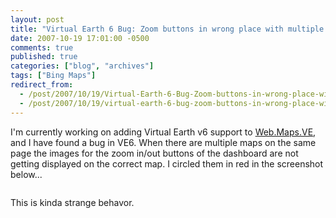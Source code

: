 ```yaml
---
layout: post
title: "Virtual Earth 6 Bug: Zoom buttons in wrong place with multiple maps on the same page"
date: 2007-10-19 17:01:00 -0500
comments: true
published: true
categories: ["blog", "archives"]
tags: ["Bing Maps"]
redirect_from: 
  - /post/2007/10/19/Virtual-Earth-6-Bug-Zoom-buttons-in-wrong-place-with-multiple-maps-on-the-same-page
  - /post/2007/10/19/virtual-earth-6-bug-zoom-buttons-in-wrong-place-with-multiple-maps-on-the-same-page
---
```

<!-- more -->
<p>
I&#39;m currently working on adding Virtual Earth v6 support to <a href="http://simplovation.com/Page/WebMapsVE.aspx">Web.Maps.VE</a>, and I have found a bug in VE6. When there are multiple maps on the same page the images for&nbsp;the&nbsp;zoom in/out buttons of the dashboard are not getting displayed on the correct map. I circled them in red in the screenshot below...
</p>
<p>
<img src="/images/postsVE6Bug_MultipleMapsOnPage.png" alt="" />
</p>
<p>
This is kinda strange behavor.
</p>
